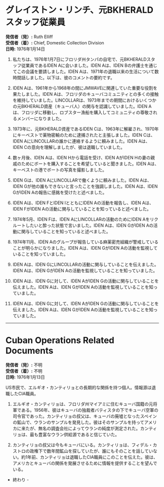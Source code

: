 # グレイストン・リンチ、元BKHERALDスタッフ従業員

**発信者（発）:** Ruth Elliff  
**受信者（着）:** Chief, Domestic Collection Division  
**日時:** 1976年1月14日  

1. 私たちは、1976年1月7日にフロリダ州タンパの自宅で、元BKHERALDスタッフ従業員であるIDEN Aに会いました。IDEN Aは、IDEN Bの弁護士を通じてこの会議を要請しました。IDEN Aは、1971年の退職以来の生活について数時間話しました。以下は、彼のコメントの要約です。

2. IDEN Aは、1961年から1968年の間にJMWAVEに関連していた重要な役割を果たしました。IDEN Aは、フロリダのキューバコミュニティとの多くの接触を維持していました。LINCOLLARは、1973年までの期間におけるいくつかの元BKHERALD資産（キューバ人）の関与を認識していました。IDEN Aは、フロリダに移動し、ロブスター漁船を購入してコミュニティの尊敬されるメンバーになりました。

3. 1973年に、元BKHERALD資産であるIDEN Cは、1963年に解雇され、1970年にキーベストで薬物密輸のために逮捕されたと主張しました。IDEN Cは、IDEN AにLINCOLLARの誰かに連絡するように頼みました。IDEN Aは、IDEN Cの意向を理解しましたが、彼は退職していました。

4. 数ヶ月後、IDEN Aは、IDEN Hから電話を受け、IDEN AがIDEN Hの妻の親戚のためにボートを購入することを希望していると聞きました。IDEN Aは、キーベストの港でボートの写真を撮影しました。

5. IDEN Gは、IDEN AにLINCOLLARで働くように頼みました。IDEN Aは、IDEN Gが他の誰もできないと言ったことを強調しました。IDEN Aは、IDEN GがIDEN Aの報告に感銘を受けたと述べました。

6. IDEN Aは、IDEN FとIDEN IとともにIDEN Aの活動を報告し、IDEN Aは、IDEN FがIDEN Aの活動に関与していることを知っていると述べました。

7. 1974年5月、IDEN Fは、IDEN AにLINCOLLARの活動のためにIDEN Aをリクルートしたいと酔った状態で言いました。IDEN Aは、IDEN GがIDEN Aの活動に関与していることを知っていると述べました。

8. 1974年11月、IDEN Aのグループが報告している麻薬密売組織が警戒していることが明らかになりました。IDEN Aは、IDEN GがIDEN Aの活動を監視していることを知っていました。

9. IDEN Aは、IDEN GにLINCOLLARの活動に関与していることを伝えました。IDEN Aは、IDEN GがIDEN Aの活動を監視していることを知っていました。

10. IDEN Aは、IDEN Gに対して、IDEN AがIDEN Gの活動に関与していることを伝えました。IDEN Aは、IDEN GがIDEN Aの活動を監視していることを知っていました。

11. IDEN Aは、IDEN Gに対して、IDEN AがIDEN Gの活動に関与していることを伝えました。IDEN Aは、IDEN GがIDEN Aの活動を監視していることを知っていました。

---

# Cuban Operations Related Documents

**発信者（発）:** 不明  
**受信者（着）:** 不明  
**日時:** 1976年1月13日  

US市民で、エルギオ・カンティリョとの長期的な関係を持つ個人。情報源は退職したCIA職員。

1. エルギオ・カンティリョは、フロリダ州マイアミに住むキューバ国籍の元将軍である。1956年、彼はキューバの独裁者バティスタの下でキューバ空軍の司令官であった。カンティリョの叔父は、キューバの廃墟となったスペインの鉱山で、ウランのサンプルを発見した。彼はそのサンプルを持ってアメリカに来たが、無名の調査会社によってウランの純度が測定された。カンティリョは、最も豊富なウラン供給源であると信じていた。

2. カンティリョの叔父は今もキューバにいる。カンティリョは、フィデル・カストロの政権下で数年間鉱山を探していたが、誰にもそのことを話していない。約1年前、カンティリョは退職したCIA職員にこのことを伝えた。彼は、アメリカとキューバの関係を発展させるために情報を提供することを望んでいる。

- 終わり -